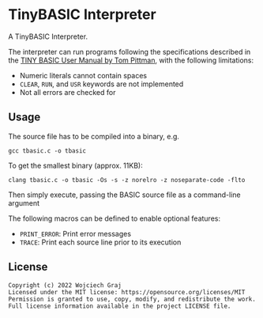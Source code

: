 # TinyBASIC Interpreter

A TinyBASIC Interpreter.

The interpreter can run programs following the specifications described in the [TINY BASIC User Manual by Tom Pittman](http://www.ittybittycomputers.com/IttyBitty/TinyBasic/TBuserMan.htm), with the following limitations:
- Numeric literals cannot contain spaces
- `CLEAR`, `RUN`, and `USR` keywords are not implemented
- Not all errors are checked for

## Usage

The source file has to be compiled into a binary, e.g.
```
gcc tbasic.c -o tbasic
```
To get the smallest binary (approx. 11KB):
```
clang tbasic.c -o tbasic -Os -s -z norelro -z noseparate-code -flto
```
Then simply execute, passing the BASIC source file as a command-line argument

The following macros can be defined to enable optional features:
- `PRINT_ERROR`: Print error messages
- `TRACE`: Print each source line prior to its execution

## License

```
Copyright (c) 2022 Wojciech Graj
Licensed under the MIT license: https://opensource.org/licenses/MIT
Permission is granted to use, copy, modify, and redistribute the work.
Full license information available in the project LICENSE file.
```

